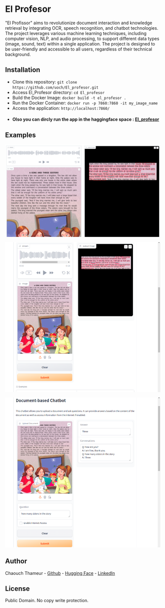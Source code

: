 # El Profesor
"El Profissor" aims to revolutionize document interaction and knowledge retrieval by integrating OCR, speech recognition, and chatbot technologies. The project leverages various machine learning techniques, including computer vision, NLP, and audio processing, to support different data types (image, sound, text) within a single application. The project is designed to be user-friendly and accessible to all users, regardless of their technical background.

## Installation
* Clone this repository: `git clone https://github.com/uoch/El_profesor.git`
* Access El_Profesor directory: `cd El_profesor`
* Build the Docker Image: `docker build -t el_profesor .`
* Run the Docker Container:  `docker run -p 7860:7860 -it my_image_name`
* Access the application: `http://localhost:7860/`
- #### Olso you can dircly run the app in the  haggingface space : [El_profesor](https://huggingface.co/spaces/chaouch/El_profesor)

## Examples
![alt text](im/image-1.png)

![alt text](im/image-3.png)

![alt text](im/image-2.png)
## Author
Chaouch Thameur - [Github](https://github.com/uoch) - [Hugging Face](https://huggingface.co/chaouch) - [LinkedIn](https://www.linkedin.com/in/thameur-chaouch-8089b813a/)


## License
Public Domain. No copy write protection. 
